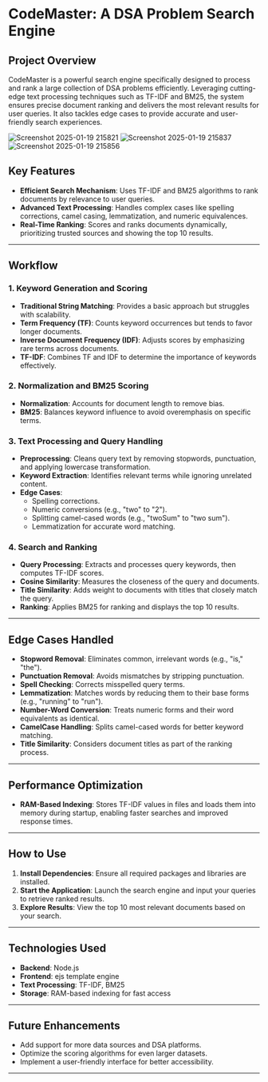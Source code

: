 # CodeMaster: A DSA Problem Search Engine

## Project Overview
CodeMaster is a powerful search engine specifically designed to process and rank a large collection of DSA problems efficiently. Leveraging cutting-edge text processing techniques such as TF-IDF and BM25, the system ensures precise document ranking and delivers the most relevant results for user queries. It also tackles edge cases to provide accurate and user-friendly search experiences.

![Screenshot 2025-01-19 215821](https://github.com/user-attachments/assets/263513ab-32d0-40be-920b-30b0291769af)
![Screenshot 2025-01-19 215837](https://github.com/user-attachments/assets/649a781a-0d1b-4158-8c20-8be52ca2e694)
![Screenshot 2025-01-19 215856](https://github.com/user-attachments/assets/9626dae9-35b8-451b-9e88-933f502a2460)

## Key Features
- **Efficient Search Mechanism**: Uses TF-IDF and BM25 algorithms to rank documents by relevance to user queries.
- **Advanced Text Processing**: Handles complex cases like spelling corrections, camel casing, lemmatization, and numeric equivalences.
- **Real-Time Ranking**: Scores and ranks documents dynamically, prioritizing trusted sources and showing the top 10 results.

---

## Workflow

### 1. Keyword Generation and Scoring
- **Traditional String Matching**: Provides a basic approach but struggles with scalability.
- **Term Frequency (TF)**: Counts keyword occurrences but tends to favor longer documents.
- **Inverse Document Frequency (IDF)**: Adjusts scores by emphasizing rare terms across documents.
- **TF-IDF**: Combines TF and IDF to determine the importance of keywords effectively.

### 2. Normalization and BM25 Scoring
- **Normalization**: Accounts for document length to remove bias.
- **BM25**: Balances keyword influence to avoid overemphasis on specific terms.

### 3. Text Processing and Query Handling
- **Preprocessing**: Cleans query text by removing stopwords, punctuation, and applying lowercase transformation.
- **Keyword Extraction**: Identifies relevant terms while ignoring unrelated content.
- **Edge Cases**:
  - Spelling corrections.
  - Numeric conversions (e.g., "two" to "2").
  - Splitting camel-cased words (e.g., "twoSum" to "two sum").
  - Lemmatization for accurate word matching.

### 4. Search and Ranking
- **Query Processing**: Extracts and processes query keywords, then computes TF-IDF scores.
- **Cosine Similarity**: Measures the closeness of the query and documents.
- **Title Similarity**: Adds weight to documents with titles that closely match the query.
- **Ranking**: Applies BM25 for ranking and displays the top 10 results.

---

## Edge Cases Handled
- **Stopword Removal**: Eliminates common, irrelevant words (e.g., "is," "the").
- **Punctuation Removal**: Avoids mismatches by stripping punctuation.
- **Spell Checking**: Corrects misspelled query terms.
- **Lemmatization**: Matches words by reducing them to their base forms (e.g., "running" to "run").
- **Number-Word Conversion**: Treats numeric forms and their word equivalents as identical.
- **CamelCase Handling**: Splits camel-cased words for better keyword matching.
- **Title Similarity**: Considers document titles as part of the ranking process.

---

## Performance Optimization
- **RAM-Based Indexing**: Stores TF-IDF values in files and loads them into memory during startup, enabling faster searches and improved response times.

---

## How to Use
1. **Install Dependencies**: Ensure all required packages and libraries are installed.
2. **Start the Application**: Launch the search engine and input your queries to retrieve ranked results.
3. **Explore Results**: View the top 10 most relevant documents based on your search.

---

## Technologies Used
- **Backend**: Node.js
- **Frontend**: ejs template engine
- **Text Processing**: TF-IDF, BM25
- **Storage**: RAM-based indexing for fast access

---

## Future Enhancements
- Add support for more data sources and DSA platforms.
- Optimize the scoring algorithms for even larger datasets.
- Implement a user-friendly interface for better accessibility.

---


